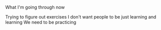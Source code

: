 What I'm going through now

Trying to figure out exercises
I don't want people to be just learning and learning
We need to be practicing